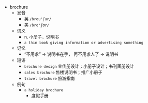 - brochure
  - 发音
    - 英 `/brou'ʃur/`
    - 美 `/bro'ʃʊr/`
  - 词义
    - n. 小册子，说明书
    - `a thin book giving information or advertising something`
  - 记忆
    - “不用求” → 说明书在手， 再不用求人了 → 说明书
  - 短语
    - `brochure design` 宣传册设计；小册子设计；书刊画册设计 
    - `sales brochure` 售楼说明书；推广小册子 
    - `travel brochure` 旅游指南 
  - 例句
    - `a holiday brochure`
      - 度假手册

